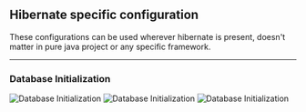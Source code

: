 ## Hibernate specific configuration
These configurations can be used wherever hibernate is present, doesn't matter in pure java project or any specific framework.
***

### Database Initialization
![Database Initialization](../../pics/initialize1.png)
![Database Initialization](../../pics/initialize2.png)
![Database Initialization](../../pics/initialize3.png)

